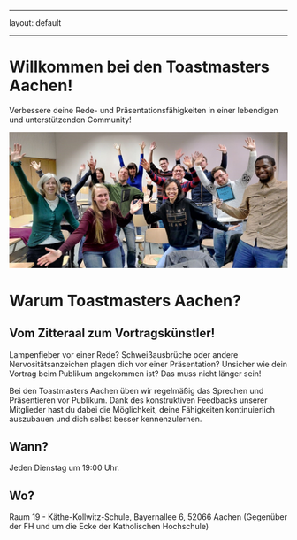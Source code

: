 

---
layout: default


---

# Willkommen bei den Toastmasters Aachen!

Verbessere deine Rede- und Präsentationsfähigkeiten in einer lebendigen und unterstützenden Community!
<p align="center">

<img src="/assets/images/tmclubgrouppic.jpeg" width="600">
</p>

# Warum Toastmasters Aachen?

## Vom Zitteraal zum Vortragskünstler!

Lampenfieber vor einer Rede?
Schweißausbrüche oder andere Nervositätsanzeichen plagen dich vor einer Präsentation?
Unsicher wie dein Vortrag beim Publikum angekommen ist?
Das muss nicht länger sein!

Bei den Toastmasters Aachen üben wir regelmäßig das Sprechen und Präsentieren vor Publikum.
Dank des konstruktiven Feedbacks unserer Mitglieder hast du dabei die Möglichkeit, deine Fähigkeiten kontinuierlich auszubauen und dich selbst besser kennenzulernen.

## Wann?

Jeden Dienstag um 19:00 Uhr.

## Wo?

Raum 19 - Käthe-Kollwitz-Schule, Bayernallee 6, 52066 Aachen 
(Gegenüber der FH und um die Ecke der Katholischen Hochschule)
